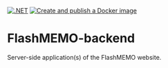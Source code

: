 [![.NET](https://github.com/brunodema/FlashMEMO-backend/actions/workflows/dotnet.yml/badge.svg)](https://github.com/brunodema/FlashMEMO-backend/actions/workflows/dotnet.yml)
[![Create and publish a Docker image](https://github.com/brunodema/FlashMEMO-backend/actions/workflows/docker-publish.yml/badge.svg)](https://github.com/brunodema/FlashMEMO-backend/actions/workflows/docker-publish.yml)

# FlashMEMO-backend

Server-side application(s) of the FlashMEMO website.
